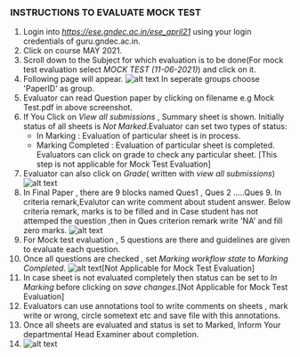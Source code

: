 ### INSTRUCTIONS TO EVALUATE MOCK TEST ###
1.  Login into *https://ese.gndec.ac.in/ese_april21* using your login credentials of guru.gndec.ac.in.
1. Click on course MAY 2021.
1. Scroll down to the Subject for which evaluation is to be done(For mock test evaluation select *MOCK TEST (11-06-2021)*) and click on it.
1. Following page will appear. ![alt text](https://i.imgur.com/0QvYwwG.png) In seperate groups choose 'PaperID' as group.
1. Evaluator can read  Question paper by clicking on filename e.g Mock Test.pdf in above screenshot.
1. If You Click on *View all submissions* , Summary sheet is shown. Initially status of all sheets is *Not Marked*.Evaluator can set two types of status:
    - In Marking        : Evaluation of particular sheet is in process.
    - Marking Completed : Evaluation of particular sheet is completed.
    Evaluators can click on grade to check any particular sheet.
    [This step is not applicable for Mock Test Evaluation]
1.  Evaluator can also click on *Grade*( written with *view all submissions*) ![alt text]( https://i.imgur.com/K8eM5pu.png)
1.  In Final Paper , there are 9 blocks named Ques1 , Ques 2 .....Ques 9. In criteria remark,Evalutor can write comment about student answer. Below criteria  remark, marks is to be filled and in Case student has not attemped the question ,then in Ques  criterion remark write 'NA' and fill zero marks.
![alt text](https://i.imgur.com/CdoZHYE.png)
1. For Mock test evaluation , 5 questions are there and guidelines are given to evaluate each question. 
1. Once all questions are checked , set *Marking workflow state*  to *Marking Completed*. ![alt text](https://i.imgur.com/E9xxZYN.png)[Not Applicable for Mock Test Evaluation]
1. In case sheet is not evaluated completely then status can be set to *In Marking* before clicking on *save changes*.[Not Applicable for Mock Test Evaluation]
2. Evaluators can use annotations tool to write comments on sheets , mark write or wrong, circle sometext etc and save file  with this annotations.
3. Once all sheets are evaluated and status is set to Marked, Inform Your departmental Head Examiner about completion.
4. ![alt text](chrome_1klYrC7bd9.png)

